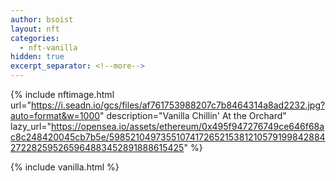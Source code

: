 ```yaml
---
author: bsoist
layout: nft
categories:
  - nft-vanilla
hidden: true
excerpt_separator: <!--more-->
---
```

{% include nftimage.html 
url="https://i.seadn.io/gcs/files/af761753988207c7b8464314a8ad2232.jpg?auto=format&w=1000"
description="Vanilla Chillin' At the Orchard"
lazy_url="https://opensea.io/assets/ethereum/0x495f947276749ce646f68ac8c248420045cb7b5e/5985210497355107417265215381210579199842884272282595265964883452891888615425"
%}


<!--more-->
{% include vanilla.html %}
